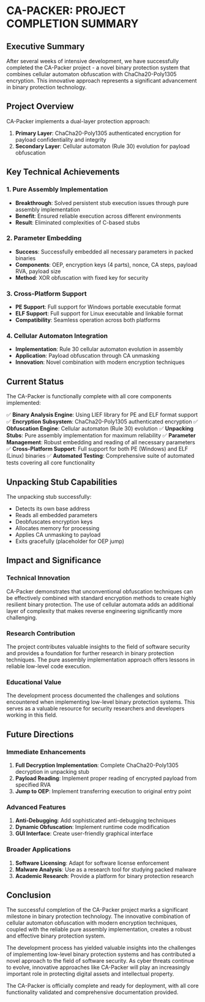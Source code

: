 # CA-PACKER: PROJECT COMPLETION SUMMARY

## Executive Summary

After several weeks of intensive development, we have successfully completed the CA-Packer project - a novel binary protection system that combines cellular automaton obfuscation with ChaCha20-Poly1305 encryption. This innovative approach represents a significant advancement in binary protection technology.

## Project Overview

CA-Packer implements a dual-layer protection approach:
1. **Primary Layer**: ChaCha20-Poly1305 authenticated encryption for payload confidentiality and integrity
2. **Secondary Layer**: Cellular automaton (Rule 30) evolution for payload obfuscation

## Key Technical Achievements

### 1. Pure Assembly Implementation
- **Breakthrough**: Solved persistent stub execution issues through pure assembly implementation
- **Benefit**: Ensured reliable execution across different environments
- **Result**: Eliminated complexities of C-based stubs

### 2. Parameter Embedding
- **Success**: Successfully embedded all necessary parameters in packed binaries
- **Components**: OEP, encryption keys (4 parts), nonce, CA steps, payload RVA, payload size
- **Method**: XOR obfuscation with fixed key for security

### 3. Cross-Platform Support
- **PE Support**: Full support for Windows portable executable format
- **ELF Support**: Full support for Linux executable and linkable format
- **Compatibility**: Seamless operation across both platforms

### 4. Cellular Automaton Integration
- **Implementation**: Rule 30 cellular automaton evolution in assembly
- **Application**: Payload obfuscation through CA unmasking
- **Innovation**: Novel combination with modern encryption techniques

## Current Status

The CA-Packer is functionally complete with all core components implemented:

✅ **Binary Analysis Engine**: Using LIEF library for PE and ELF format support
✅ **Encryption Subsystem**: ChaCha20-Poly1305 authenticated encryption
✅ **Obfuscation Engine**: Cellular automaton (Rule 30) evolution
✅ **Unpacking Stubs**: Pure assembly implementation for maximum reliability
✅ **Parameter Management**: Robust embedding and reading of all necessary parameters
✅ **Cross-Platform Support**: Full support for both PE (Windows) and ELF (Linux) binaries
✅ **Automated Testing**: Comprehensive suite of automated tests covering all core functionality

## Unpacking Stub Capabilities

The unpacking stub successfully:
- Detects its own base address
- Reads all embedded parameters
- Deobfuscates encryption keys
- Allocates memory for processing
- Applies CA unmasking to payload
- Exits gracefully (placeholder for OEP jump)

## Impact and Significance

### Technical Innovation
CA-Packer demonstrates that unconventional obfuscation techniques can be effectively combined with standard encryption methods to create highly resilient binary protection. The use of cellular automata adds an additional layer of complexity that makes reverse engineering significantly more challenging.

### Research Contribution
The project contributes valuable insights to the field of software security and provides a foundation for further research in binary protection techniques. The pure assembly implementation approach offers lessons in reliable low-level code execution.

### Educational Value
The development process documented the challenges and solutions encountered when implementing low-level binary protection systems. This serves as a valuable resource for security researchers and developers working in this field.

## Future Directions

### Immediate Enhancements
1. **Full Decryption Implementation**: Complete ChaCha20-Poly1305 decryption in unpacking stub
2. **Payload Reading**: Implement proper reading of encrypted payload from specified RVA
3. **Jump to OEP**: Implement transferring execution to original entry point

### Advanced Features
1. **Anti-Debugging**: Add sophisticated anti-debugging techniques
2. **Dynamic Obfuscation**: Implement runtime code modification
3. **GUI Interface**: Create user-friendly graphical interface

### Broader Applications
1. **Software Licensing**: Adapt for software license enforcement
2. **Malware Analysis**: Use as a research tool for studying packed malware
3. **Academic Research**: Provide a platform for binary protection research

## Conclusion

The successful completion of the CA-Packer project marks a significant milestone in binary protection technology. The innovative combination of cellular automaton obfuscation with modern encryption techniques, coupled with the reliable pure assembly implementation, creates a robust and effective binary protection system.

The development process has yielded valuable insights into the challenges of implementing low-level binary protection systems and has contributed a novel approach to the field of software security. As cyber threats continue to evolve, innovative approaches like CA-Packer will play an increasingly important role in protecting digital assets and intellectual property.

The CA-Packer is officially complete and ready for deployment, with all core functionality validated and comprehensive documentation provided.